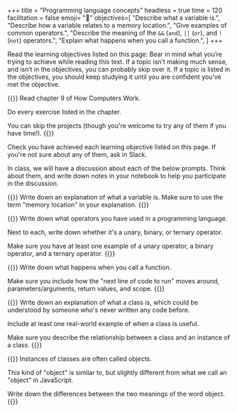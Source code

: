 +++
title = "Programming language concepts"
headless = true
time = 120
facilitation = false
emoji= "📖"
objectives=[
    "Describe what a variable is.",
    "Describe how a variable relates to a memory location.",
    "Give examples of common operators.",
    "Describe the meaning of the `&&` (`and`), `||` (`or`), and `!` (`not`) operators.",
    "Explain what happens when you call a function.",
]
+++

Read the learning objectives listed on this page: Bear in mind what you’re trying to achieve while reading this text. If a topic isn’t making much sense, and isn’t in the objectives, you can probably skip over it. If a topic is listed in the objectives, you should keep studying it until you are confident you’ve met the objective.

{{<note type="Reading">}}
Read chapter 9 of How Computers Work.

Do every exercise listed in the chapter.

You can skip the projects (though you're welcome to try any of them if you have time!).
{{</note>}}

Check you have achieved each learning objective listed on this page. If you're not sure about any of them, ask in Slack.

In class, we will have a discussion about each of the below prompts. Think about them, and write down notes in your notebook to help you participate in the discussion.

{{<note type="Exercise">}}
Write down an explanation of what a variable is. Make sure to use the term "memory location" in your explanation.
{{</note>}}

{{<note type="Exercise">}}
Write down what operators you have used in a programming language.

Next to each, write down whether it's a unary, binary, or ternary operator.

Make sure you have at least one example of a unary operator, a binary operator, and a ternary operator.
{{</note>}}

{{<note type="Exercise">}}
Write down what happens when you call a function.

Make sure you include how the "next line of code to run" moves around, parameters/arguments, return values, and scope.
{{</note>}}

{{<note type="Exercise">}}
Write down an explanation of what a class is, which could be understood by someone who's never written any code before.

Include at least one real-world example of when a class is useful.

Make sure you describe the relationship between a class and an instance of a class.
{{</note>}}

{{<note type="Exercise">}}
Instances of classes are often called objects.

This kind of "object" is similar to, but slightly different from what we call an "object" in JavaScript.

Write down the differences between the two meanings of the word object.
{{</note>}}
